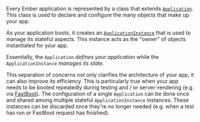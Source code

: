 Every Ember application is represented by a class that extends [`Application`](https://api.emberjs.com/ember/3.15/classes/Application).
This class is used to declare and configure the many objects that make up your app.

As your application boots,
it creates an [`ApplicationInstance`](https://api.emberjs.com/ember/3.15/classes/ApplicationInstance) that is used to manage its stateful aspects.
This instance acts as the "owner" of objects instantiated for your app.

Essentially, the `Application` *defines your application*
while the `ApplicationInstance` *manages its state*.

This separation of concerns not only clarifies the architecture of your app,
it can also improve its efficiency.
This is particularly true when your app needs to be booted repeatedly during testing
and / or server-rendering (e.g. via [FastBoot](https://github.com/tildeio/ember-cli-fastboot)).
The configuration of a single `Application` can be done once
and shared among multiple stateful `ApplicationInstance` instances.
These instances can be discarded once they're no longer needed
(e.g. when a test has run or FastBoot request has finished).
